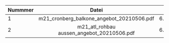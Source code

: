 | Nummmer | Datei                                      | Datum   |
| --------|:------------------------------------------:| -------:|
| 1       | m21_cronberg_balkone_angebot_20210506.pdf  | 6.5.2021|
| 2       | m21_atl_rohbau aussen_angebot_20210506.pdf | 6.5.2021|


